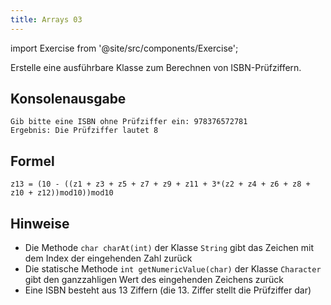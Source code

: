 ```yaml
---
title: Arrays 03
---
```


import Exercise from '@site/src/components/Exercise';

Erstelle eine ausführbare Klasse zum Berechnen von ISBN-Prüfziffern.

## Konsolenausgabe

```console
Gib bitte eine ISBN ohne Prüfziffer ein: 978376572781
Ergebnis: Die Prüfziffer lautet 8
```

## Formel

```
z13 = (10 - ((z1 + z3 + z5 + z7 + z9 + z11 + 3*(z2 + z4 + z6 + z8 + z10 + z12))mod10))mod10
```

## Hinweise

- Die Methode `char charAt(int)` der Klasse `String` gibt das Zeichen mit dem
  Index der eingehenden Zahl zurück
- Die statische Methode `int getNumericValue(char)` der Klasse `Character`
  gibt den ganzzahligen Wert des eingehenden Zeichens zurück
- Eine ISBN besteht aus 13 Ziffern (die 13. Ziffer stellt die Prüfziffer dar)

<Exercise pullRequest="20" branchSuffix="arrays/03" />
